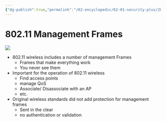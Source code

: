 ```yaml
---
{"dg-publish":true,"permalink":"/62-encyclopedic/62-01-security-plus/20220605160237-80211-management-frames/","dgHomeLink":true,"dgPassFrontmatter":false}
---
```



# 802.11 Management Frames

![](https://raw.githubusercontent.com/SheepYY039/PicGo-images/main/img/20220605160502.png)
- 802.11 wireless includes a number of management Frames 
	- Frames that make everything work 
	- You never see them 
- Important for the operation of 802.11 wireless 
	- Find access points 
	- manage QoS 
	- Associate/ Disassociate with an AP 
	- etc.
- Original wireless standards did not add protection for management frames 
	- Sent in the clear 
	- no authentication or validation 

